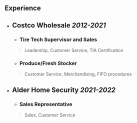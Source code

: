 ## Experience
- ## Costco Wholesale _2012-2021_
  - ### Tire Tech Supervisor and Sales
  > Leadership, Customer Service, TIA Certification
  - ### Produce/Fresh Stocker
  > Customer Service, Merchandising, FIFO procedures
- ## Alder Home Security _2021-2022_
  - ### Sales Representative
  > Sales, Customer Service
